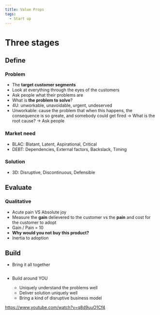```yaml
---
title: Value Props
tags:
  - Start up
---
```


# Three stages

## Define

### Problem

- The **target customer segments**
- Look at everything through the eyes of the customers
- Ask people what their problems are
- What is **the problem to solve**?
- 4U: unworkable, unavoidable, urgent, undeserved
- Unworkable: cause the problem that when this happens, the consequence is so greate, and somebody could get fired -> What is the root cause? -> Ask people

### Market need

- BLAC: Blatant, Latent, Aspirational, Critical
- DEBT: Dependencies, External factors, Backslack, Timing

### Solution

- 3D: Disruptive, Discontinuous, Defensible

## Evaluate

### Qualitative

- Acute pain VS Absolute joy
- Measure the **gain** delievered to the customer vs the **pain** and cost for the customer to adopt
- Gain / Pain = 10
- **Why would you not buy this product?**
- Inertia to adoption

## Build

- Bring it all together

```

```

- Build around YOU

  - Uniquely understand the problems well
  - Deliver solution uniquely well
  - Bring a kind of disruptive business model

https://www.youtube.com/watch?v=q8d9uuO1Cf4

